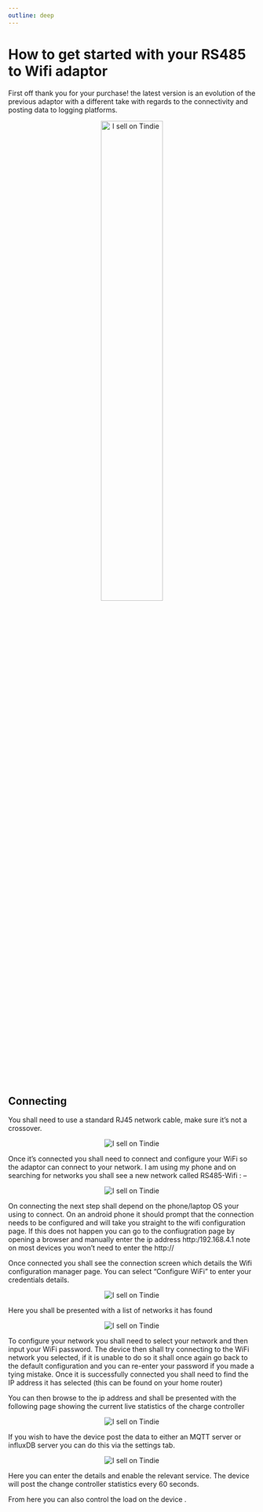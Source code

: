 ```yaml
---
outline: deep
---
```


# How to get started with your RS485 to Wifi adaptor

First off thank you for your purchase! the latest version is an evolution of the previous adaptor with a different take with regards to the connectivity and posting data to logging platforms.

<p align="center" width="100%">
<img src="https://github.com/chickey/RS485-WiFi-EPEver/blob/master/images/Board-Image.PNG?raw=true" alt="I sell on Tindie" width="50%" height="50%">
</p>


## Connecting

You shall need to use a standard RJ45 network cable, make sure it’s not a crossover.

<p align="center" width="100%">
<img src="/IMG_2989.jpeg" alt="I sell on Tindie" >
</p>

Once it’s connected you shall need to connect and configure your WiFi so the adaptor can connect to your network.  I am using my phone and on searching for networks you shall see a new network called RS485-Wifi : –

<p align="center" width="100%">
<img src="/Screenshot_20200918_100724.jpg" alt="I sell on Tindie" >
</p>

On connecting the next step shall depend on the phone/laptop OS your using to connect. On an android phone it should prompt that the connection needs to be configured and will take you straight to the wifi configuration page. If this does not happen you can go to the confiugration page by opening a browser and manually enter the ip address http:/192.168.4.1 note on most devices you won’t need to enter the http://

Once connected you shall see the connection screen which details the Wifi configuration manager page. You can select “Configure WiFi” to enter your credentials details.

<p align="center" width="100%">
<img src="/Screenshot_20200918_100807_com.android.chrome-479x1024.jpg" alt="I sell on Tindie" >
</p>

Here you shall be presented with a list of networks it has found

<p align="center" width="100%">
<img src="/Screenshot_20200918_100818_com.android.chrome-479x1024.jpg" alt="I sell on Tindie" >
</p>

To configure your network you shall need to select your network and then input your WiFi password. The device then shall try connecting to the WiFi network you selected, if it is unable to do so it shall once again go back to the default configuration and you can re-enter your password if you made a tying mistake. Once it is successfully connected you shall need to find the IP address it has selected (this can be found on your home router)

You can then browse to the ip address and shall be presented with the following page showing the current live statistics of the charge controller

<p align="center" width="100%">
<img src="/image-1024x506.png" alt="I sell on Tindie" >
</p>

If you wish to have the device post the data to either an MQTT server or influxDB server you can do this via the settings tab.

<p align="center" width="100%">
<img src="/image-1-1024x505.png" alt="I sell on Tindie" >
</p>

Here you can enter the details and enable the relevant service. The device will post the change controller statistics every 60 seconds.

From here you can also control the load on the device .